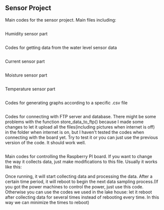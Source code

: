 ## Sensor Project

Main codes for the sensor project. Main files including:
```humi_sensor.py
```
Humidity sensor part

```water_level.py
```
Codes for getting data from the water level sensor data

```curr_sensor.py
```
Current sensor part

```mois_sensor.py
```
Moisture sensor part

```temp_sensor.py
```
Temperature sensor part

```genGraphs.py
```
Codes for generating graphs according to a specific .csv file

```server_conn.py
```
Codes for connecting with FTP server and database. There might be some problems with the function store_data_to_ftp() because I made some changes to let it upload all the files(including pictures when internet is off) in the folder when internet is on, but I haven't tested the codes when connecting with the board yet. Try to test it or you can just use the previous version of the code. It should work well.  

```sensor_box.py
```
Main codes for controlling the Raspberry PI board. If you want to change the way it collects data, just make modifications to this file. Usually it works like this: 

Once running, it will start collecting data and processing the data. After a certain time period, it will reboot to begin the next data sampling process.(If you got the power machines to control the power, just use this code. Otherwise you can use the codes we used in the lake house: let it reboot after collecting data for several times instead of rebooting every time. In this way we can minimize the times to reboot)






